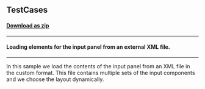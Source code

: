 ## TestCases
#### [Download as zip](https://minhaskamal.github.io/DownGit/#/home?url=https://github.com/GrapeCity/ComponentOne-WinForms-Samples/tree/master/NetFramework\InputPanel\CS\TestCases)
____
#### Loading elements for the input panel from an external XML file.
____
In this sample we load the contents of the input panel from an XML file in the custom format. This file contains multiple sets of the input components and we choose the layout dynamically. 